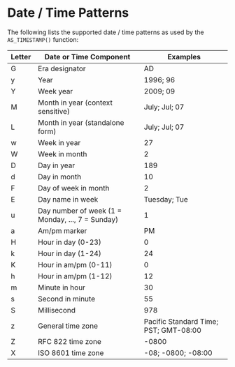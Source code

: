 # Date / Time Patterns

The following lists the supported date / time patterns as used by the `AS_TIMESTAMP()` function:

| Letter | Date or Time Component                           | Examples                              |
|--------|--------------------------------------------------|---------------------------------------|
| G      | Era designator                                   | AD                                    |
| y      | Year                                             | 1996; 96                              |
| Y      | Week year                                        | 2009; 09                              |
| M      | Month in year (context sensitive)                | July; Jul; 07                         |
| L      | Month in year (standalone form)                  | July; Jul; 07                         |
| w      | Week in year                                     | 27                                    |
| W      | Week in month                                    | 2                                     |
| D      | Day in year                                      | 189                                   |
| d      | Day in month                                     | 10                                    |
| F      | Day of week in month                             | 2                                     |
| E      | Day name in week                                 | Tuesday; Tue                          |
| u      | Day number of week (1 = Monday, ..., 7 = Sunday) | 1                                     |
| a      | Am/pm marker                                     | PM                                    |
| H      | Hour in day (0-23)                               | 0                                     |
| k      | Hour in day (1-24)                               | 24                                    |
| K      | Hour in am/pm (0-11)                             | 0                                     |
| h      | Hour in am/pm (1-12)                             | 12                                    |
| m      | Minute in hour                                   | 30                                    |
| s      | Second in minute                                 | 55                                    |
| S      | Millisecond                                      | 978                                   |
| z      | General time zone                                | Pacific Standard Time; PST; GMT-08:00 |
| Z      | RFC 822 time zone                                | -0800                                 |
| X      | ISO 8601 time zone                               | -08; -0800; -08:00                    |
